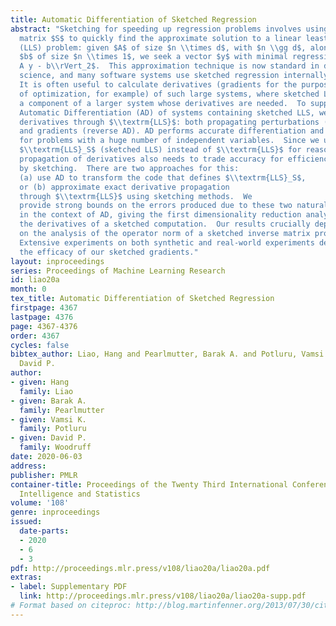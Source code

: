 ```yaml
---
title: Automatic Differentiation of Sketched Regression
abstract: "Sketching for speeding up regression problems involves using a sketching
  matrix $S$ to quickly find the approximate solution to a linear least squares regression
  (LLS) problem: given $A$ of size $n \\times d$, with $n \\gg d$, along with
  $b$ of size $n \\times 1$, we seek a vector $y$ with minimal regression error $\\lVert
  A y - b\\rVert_2$.  This approximation technique is now standard in data
  science, and many software systems use sketched regression internally, as a component.
  It is often useful to calculate derivatives (gradients for the purpose
  of optimization, for example) of such large systems, where sketched LLS is merely
  a component of a larger system whose derivatives are needed.  To support
  Automatic Differentiation (AD) of systems containing sketched LLS, we consider propagating
  derivatives through $\\textrm{LLS}$: both propagating perturbations (forward AD)
  and gradients (reverse AD). AD performs accurate differentiation and is efficient
  for problems with a huge number of independent variables.  Since we use
  $\\textrm{LLS}_S$ (sketched LLS) instead of $\\textrm{LLS}$ for reasons of efficiency,
  propagation of derivatives also needs to trade accuracy for efficiency, presumably
  by sketching.  There are two approaches for this:
  (a) use AD to transform the code that defines $\\textrm{LLS}_S$,
  or (b) approximate exact derivative propagation
  through $\\textrm{LLS}$ using sketching methods.  We
  provide strong bounds on the errors produced due to these two natural forms of sketching
  in the context of AD, giving the first dimensionality reduction analysis for calculating
  the derivatives of a sketched computation.  Our results crucially depend
  on the analysis of the operator norm of a sketched inverse matrix product.
  Extensive experiments on both synthetic and real-world experiments demonstrate
  the efficacy of our sketched gradients."
layout: inproceedings
series: Proceedings of Machine Learning Research
id: liao20a
month: 0
tex_title: Automatic Differentiation of Sketched Regression
firstpage: 4367
lastpage: 4376
page: 4367-4376
order: 4367
cycles: false
bibtex_author: Liao, Hang and Pearlmutter, Barak A. and Potluru, Vamsi K. and Woodruff,
  David P.
author:
- given: Hang
  family: Liao
- given: Barak A.
  family: Pearlmutter
- given: Vamsi K.
  family: Potluru
- given: David P.
  family: Woodruff
date: 2020-06-03
address: 
publisher: PMLR
container-title: Proceedings of the Twenty Third International Conference on Artificial
  Intelligence and Statistics
volume: '108'
genre: inproceedings
issued:
  date-parts:
  - 2020
  - 6
  - 3
pdf: http://proceedings.mlr.press/v108/liao20a/liao20a.pdf
extras:
- label: Supplementary PDF
  link: http://proceedings.mlr.press/v108/liao20a/liao20a-supp.pdf
# Format based on citeproc: http://blog.martinfenner.org/2013/07/30/citeproc-yaml-for-bibliographies/
---
```

